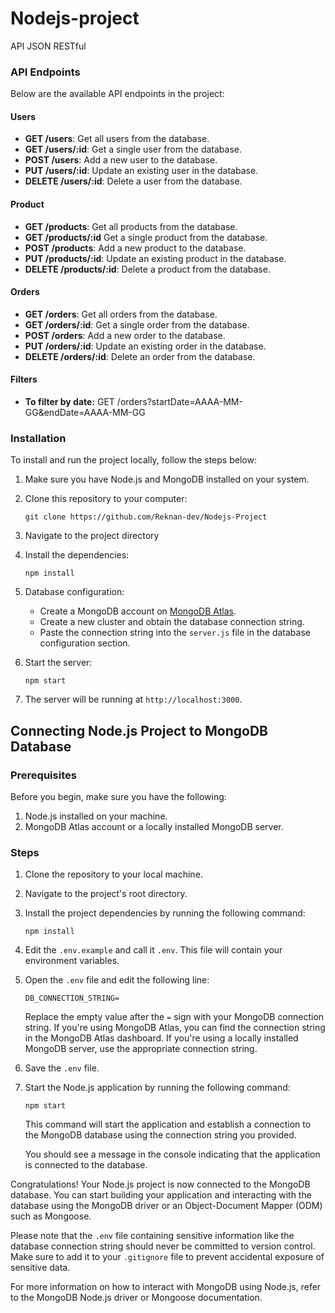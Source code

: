 # Nodejs-project
 API JSON RESTful


### API Endpoints

Below are the available API endpoints in the project:

#### Users

- **GET /users**: Get all users from the database.
- **GET /users/:id**: Get a single user from the database. 
- **POST /users**: Add a new user to the database.
- **PUT /users/:id**: Update an existing user in the database.
- **DELETE /users/:id**: Delete a user from the database.

#### Product

- **GET /products**: Get all products from the database.
- **GET /products/:id** Get a single product from the database.
- **POST /products**: Add a new product to the database.
- **PUT /products/:id**: Update an existing product in the database.
- **DELETE /products/:id**: Delete a product from the database.

#### Orders

- **GET /orders**: Get all orders from the database.
- **GET /orders/:id**: Get a single order from the database.
- **POST /orders**: Add a new order to the database.
- **PUT /orders/:id**: Update an existing order in the database.
- **DELETE /orders/:id**: Delete an order from the database.

#### Filters

- **To filter by date:** GET /orders?startDate=AAAA-MM-GG&endDate=AAAA-MM-GG

### Installation

To install and run the project locally, follow the steps below:

1. Make sure you have Node.js and MongoDB installed on your system.

2. Clone this repository to your computer:

   ```
   git clone https://github.com/Reknan-dev/Nodejs-Project
   ```

3. Navigate to the project directory

4. Install the dependencies:

   ```
   npm install
   ```

5. Database configuration:

   - Create a MongoDB account on [MongoDB Atlas](https://www.mongodb.com/cloud/atlas).
   - Create a new cluster and obtain the database connection string.
   - Paste the connection string into the `server.js` file in the database configuration section.

6. Start the server:

   ```
   npm start
   ```

7. The server will be running at `http://localhost:3000`.




## Connecting Node.js Project to MongoDB Database

### Prerequisites

Before you begin, make sure you have the following:

1. Node.js installed on your machine.
2. MongoDB Atlas account or a locally installed MongoDB server.

### Steps

1. Clone the repository to your local machine.

2. Navigate to the project's root directory.

3. Install the project dependencies by running the following command:

   ```
   npm install
   ```

4. Edit the `.env.example` and call it `.env`. This file will contain your environment variables.

5. Open the `.env` file and edit the following line:

   ```
   DB_CONNECTION_STRING=
   ```

   Replace the empty value after the `=` sign with your MongoDB connection string. If you're using MongoDB Atlas, you can find the connection string in the MongoDB Atlas dashboard. If you're using a locally installed MongoDB server, use the appropriate connection string.

6. Save the `.env` file.

7. Start the Node.js application by running the following command:

   ```
   npm start
   ```

   This command will start the application and establish a connection to the MongoDB database using the connection string you provided.

   You should see a message in the console indicating that the application is connected to the database.

Congratulations! Your Node.js project is now connected to the MongoDB database. You can start building your application and interacting with the database using the MongoDB driver or an Object-Document Mapper (ODM) such as Mongoose.

Please note that the `.env` file containing sensitive information like the database connection string should never be committed to version control. Make sure to add it to your `.gitignore` file to prevent accidental exposure of sensitive data.

For more information on how to interact with MongoDB using Node.js, refer to the MongoDB Node.js driver or Mongoose documentation.